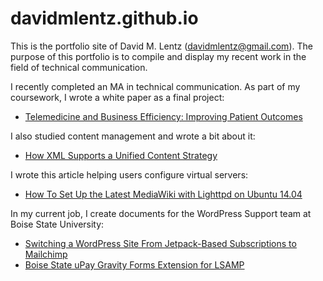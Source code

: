 # davidmlentz.github.io
This is the portfolio site of David M. Lentz (davidmlentz@gmail.com). The purpose of this portfolio is to compile and display my recent work in the field of technical communication.

I recently completed an MA in technical communication. As part of my coursework, I wrote a white paper as a final project:
* [Telemedicine and Business Efficiency: Improving Patient Outcomes](http://davidmlentz.github.io/white_paper.pdf)

I also studied content management and wrote a bit about it:
* [How XML Supports a Unified Content Strategy](http://davidmlentz.github.io/HowXMLSupportsaUnifiedContentStrategy.pdf)

I wrote this article helping users configure virtual servers:
* [How To Set Up the Latest MediaWiki with Lighttpd on Ubuntu 14.04](https://github.com/davidmlentz/davidmlentz.github.io/blob/master/How%20To%20Set%20Up%20the%20Latest%20MediaWiki%20with%20Lighttpd%20on%20Ubuntu%2014.04.md)

In my current job, I create documents for the WordPress Support team at Boise State University:
* [Switching a WordPress Site From Jetpack-Based Subscriptions to Mailchimp](https://github.com/OITWPsupport/documentation/blob/master/Moving%20Site%20Subscriptions%20to%20Mailchimp.md)
* [Boise State uPay Gravity Forms Extension for LSAMP](https://github.com/OITWPsupport/boise-state-uPay-Gravity-Forms-Extension-for-LSAMP/blob/master/docs/developerhowto.md)


<!-- 
As part of my coursework, I created user documentation:
* Freemake Video Converter
    * [Making Slideshows and Visualizations](http://davidmlentz.github.io/software_procedures1.html)
    * [Downloading a Video From the Web](http://davidmlentz.github.io/software_procedures2.html)
    * [Adding Audio](http://davidmlentz.github.io/software_procedures3.html)
* PowerPoint
    * [Using the Slide Master in PowerPoint 2007](http://davidmlentz.github.io/PowerPoint.pdf)


-->
